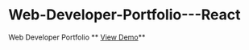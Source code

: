 # Web-Developer-Portfolio---React
Web Developer Portfolio
** [View Demo](https://codepen.io/ahmetaksungur/pen/KKpRQZd)**
